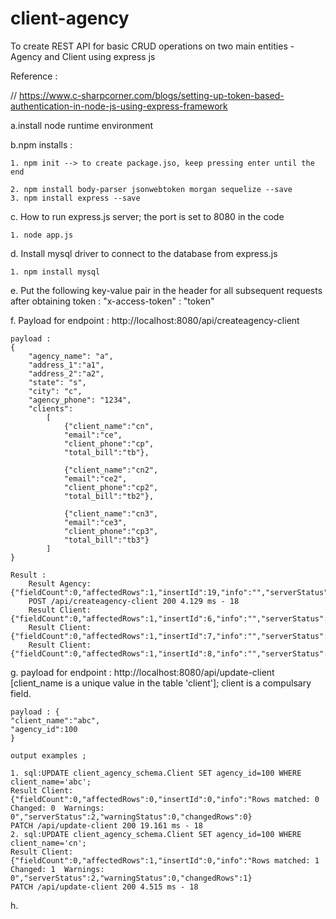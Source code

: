 # client-agency
To create REST API for basic CRUD operations on two main entities - Agency and Client using express js

Reference : 

// https://www.c-sharpcorner.com/blogs/setting-up-token-based-authentication-in-node-js-using-express-framework

a.install node runtime environment 

b.npm installs : 

    1. npm init --> to create package.jso, keep pressing enter until the end

    2. npm install body-parser jsonwebtoken morgan sequelize --save
    3. npm install express --save

c. How to run express.js server; the port is set to 8080 in the code

    1. node app.js

d. Install mysql driver to connect to the database from express.js

    1. npm install mysql

e. Put the following key-value pair in the header for all subsequent requests after obtaining token : "x-access-token" : "token"

f. Payload for endpoint : http://localhost:8080/api/createagency-client

    payload : 
    {
        "agency_name": "a", 
        "address_1":"a1", 
        "address_2":"a2", 
        "state": "s", 
        "city": "c", 
        "agency_phone": "1234",
        "clients":
            [
                {"client_name":"cn",
                "email":"ce",
                "client_phone":"cp",
                "total_bill":"tb"}, 

                {"client_name":"cn2",
                "email":"ce2",
                "client_phone":"cp2",
                "total_bill":"tb2"},

                {"client_name":"cn3",
                "email":"ce3",
                "client_phone":"cp3",
                "total_bill":"tb3"}
            ]
    }

    Result : 
        Result Agency: {"fieldCount":0,"affectedRows":1,"insertId":19,"info":"","serverStatus":2,"warningStatus":0}
        POST /api/createagency-client 200 4.129 ms - 18
        Result Client: {"fieldCount":0,"affectedRows":1,"insertId":6,"info":"","serverStatus":2,"warningStatus":0}
        Result Client: {"fieldCount":0,"affectedRows":1,"insertId":7,"info":"","serverStatus":2,"warningStatus":0}
        Result Client: {"fieldCount":0,"affectedRows":1,"insertId":8,"info":"","serverStatus":2,"warningStatus":0}

g. payload for endpoint : http://localhost:8080/api/update-client   [client_name is a unique value in the table 'client']; client is a compulsary field. 

    payload : {
    "client_name":"abc",
    "agency_id":100
    }

    output examples ; 

    1. sql:UPDATE client_agency_schema.Client SET agency_id=100 WHERE client_name='abc';
    Result Client: {"fieldCount":0,"affectedRows":0,"insertId":0,"info":"Rows matched: 0  Changed: 0  Warnings: 0","serverStatus":2,"warningStatus":0,"changedRows":0}
    PATCH /api/update-client 200 19.161 ms - 18
    2. sql:UPDATE client_agency_schema.Client SET agency_id=100 WHERE client_name='cn';
    Result Client: {"fieldCount":0,"affectedRows":1,"insertId":0,"info":"Rows matched: 1  Changed: 1  Warnings: 0","serverStatus":2,"warningStatus":0,"changedRows":1}
    PATCH /api/update-client 200 4.515 ms - 18

h.  